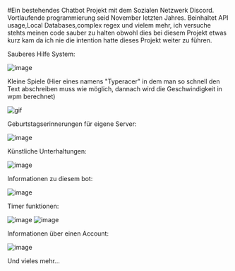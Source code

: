 #Ein bestehendes Chatbot Projekt mit dem Sozialen Netzwerk Discord.
Vortlaufende programmierung seid November letzten Jahres.
Beinhaltet API usage,Local Databases,complex regex und vielem mehr, ich versuche stehts meinen code sauber zu halten obwohl dies bei diesem Projekt etwas kurz kam da ich nie die intention hatte dieses Projekt weiter zu führen.

Sauberes Hilfe System:

![image](https://user-images.githubusercontent.com/76885566/116799797-d4e19980-aafb-11eb-96fe-8dfbb0c42f55.png)

Kleine Spiele (Hier eines namens "Typeracer" in dem man so schnell den Text abschreiben muss wie möglich, dannach wird die Geschwindigkeit in wpm berechnet)

![gif](https://s3.gifyu.com/images/j72ZhlkFJS.gif)

Geburtstagserinnerungen für eigene Server:

![image](https://user-images.githubusercontent.com/76885566/116799817-06f2fb80-aafc-11eb-8699-59d3bf9a515f.png)

Künstliche Unterhaltungen:

![image](https://user-images.githubusercontent.com/76885566/116799845-30138c00-aafc-11eb-9443-f563e0abf7ba.png)

Informationen zu diesem bot:

![image](https://user-images.githubusercontent.com/76885566/116799989-63a2e600-aafd-11eb-9d63-07f10d66e4f9.png)

Timer funktionen:

![image](https://user-images.githubusercontent.com/76885566/116800065-fc396600-aafd-11eb-8f9b-34f2e821757d.png)
![image](https://user-images.githubusercontent.com/76885566/116800076-09565500-aafe-11eb-86d5-7086f64272d8.png)


Informationen über einen Account:

![image](https://user-images.githubusercontent.com/76885566/116799968-4110cd00-aafd-11eb-90ca-517a39042906.png)


Und vieles mehr...
